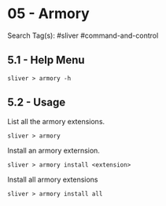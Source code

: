 # 05 - Armory

Search Tag(s): #sliver #command-and-control

## 5.1 - Help Menu

```
sliver > armory -h
```

## 5.2 - Usage

List all the armory extensions.

```
sliver > armory
```

Install an armory externsion.

```
sliver > armory install <extension>
```

Install all armory extensions

```
sliver > armory install all
```